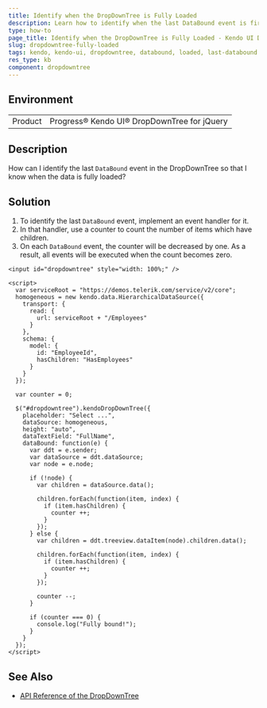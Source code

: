 ```yaml
---
title: Identify when the DropDownTree is Fully Loaded
description: Learn how to identify when the last DataBound event is fired in the Kendo UI DropDownTree.
type: how-to
page_title: Identify when the DropDownTree is Fully Loaded - Kendo UI DropDownTree for jQuery
slug: dropdowntree-fully-loaded
tags: kendo, kendo-ui, dropdowntree, databound, loaded, last-databound
res_type: kb
component: dropdowntree
---
```


## Environment

<table>
 <tr>
  <td>Product</td>
  <td>Progress® Kendo UI® DropDownTree for jQuery</td>
 </tr>
</table>

## Description

How can I identify the last `DataBound` event in the DropDownTree so that I know when the data is fully loaded?

## Solution

1. To identify the last `DataBound` event, implement an event handler for it.
1. In that handler, use a counter to count the number of items which have children.
1. On each `DataBound` event, the counter will be decreased by one. As a result, all events will be executed when the count becomes zero.

```dojo
<input id="dropdowntree" style="width: 100%;" />

<script>
  var serviceRoot = "https://demos.telerik.com/service/v2/core";
  homogeneous = new kendo.data.HierarchicalDataSource({
    transport: {
      read: {
        url: serviceRoot + "/Employees"
      }
    },
    schema: {
      model: {
        id: "EmployeeId",
        hasChildren: "HasEmployees"
      }
    }
  });

  var counter = 0;

  $("#dropdowntree").kendoDropDownTree({
    placeholder: "Select ...",
    dataSource: homogeneous,
    height: "auto",
    dataTextField: "FullName",
    dataBound: function(e) {
      var ddt = e.sender;
      var dataSource = ddt.dataSource;
      var node = e.node;

      if (!node) {
        var children = dataSource.data();

        children.forEach(function(item, index) {
          if (item.hasChildren) {
            counter ++;
          }
        });
      } else {
        var children = ddt.treeview.dataItem(node).children.data();

        children.forEach(function(item, index) {
          if (item.hasChildren) {
            counter ++;
          }
        });

        counter --;
      }

      if (counter === 0) {
        console.log("Fully bound!");
      }
    }
  });
</script>
```

## See Also

* [API Reference of the DropDownTree](https://docs.telerik.com/kendo-ui/api/javascript/ui/dropdowntree)
